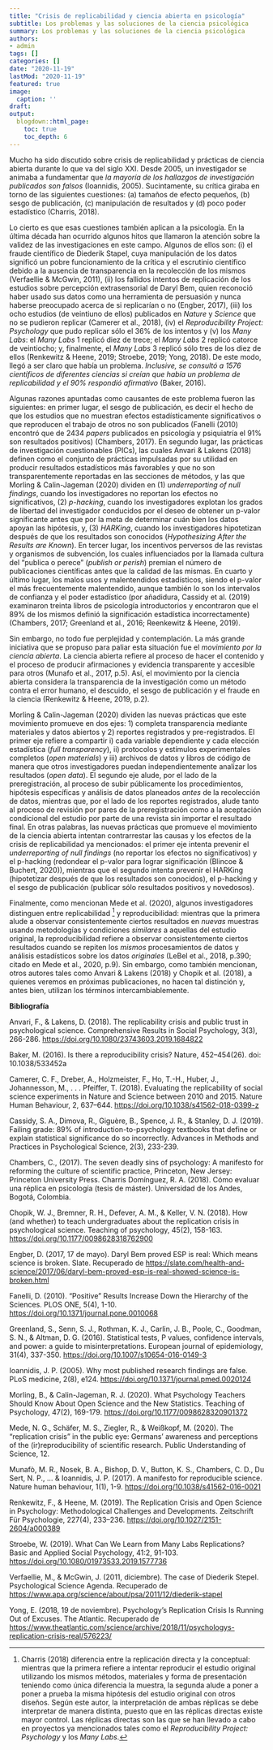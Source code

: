 ```yaml
---
title: "Crisis de replicabilidad y ciencia abierta en psicología"
subtitle: Los problemas y las soluciones de la ciencia psicológica
summary: Los problemas y las soluciones de la ciencia psicológica
authors:
- admin
tags: []
categories: []
date: "2020-11-19"
lastMod: "2020-11-19"
featured: true
image:
  caption: ''
draft: 
output:
  blogdown::html_page:
    toc: true
    toc_depth: 6
---
```

Mucho ha sido discutido sobre crisis de replicabilidad y prácticas de ciencia abierta durante lo que va del siglo XXI. Desde 2005, un investigador se animaba a fundamentar que *la mayoría de los hallazgos de investigación publicados son falsos* (Ioannidis, 2005). Sucintamente, su crítica giraba en torno de las siguientes cuestiones: (a) tamaños de efecto pequeños, (b) sesgo de publicación, (c) manipulación de resultados y (d) poco poder estadístico (Charris, 2018).

Lo cierto es que esas cuestiones también aplican a la psicología. En la última década han ocurrido algunos hitos que llamaron la atención sobre la validez de las investigaciones en este campo. Algunos de ellos son: (i) el fraude científico de Diederik Stapel, cuya manipulación de los datos significó un pobre funcionamiento de la crítica y el escrutinio científico debido a la ausencia de transparencia en la recolección de los mismos (Verfaellie & McGwin, 2011), (ii) los fallidos intentos de replicación de los estudios sobre percepción extrasensorial de Daryl Bem, quien reconoció haber usado sus datos como una herramienta de persuasión y nunca haberse preocupado acerca de si replicarían o no (Engber, 2017), (iii) los ocho estudios (de veintiuno de ellos) publicados en *Nature* y *Science* que no se pudieron replicar (Camerer et al., 2018), (iv) el *Reproducibility Project: Psychology* que pudo replicar sólo el 36% de los intentos y (v) los *Many Labs*: el *Many Labs* 1 replicó diez de trece; el *Many Labs* 2 replicó catorce de veintiocho; y, finalmente, el *Many Labs* 3 replicó sólo tres de los diez de ellos (Renkewitz & Heene, 2019; Stroebe, 2019; Yong, 2018). De este modo, llegó a ser claro que había un problema. *Inclusive, se consultó a 1576 científicos de diferentes ciencias si creían que había un problema de replicabilidad y el 90% respondió afirmativo* (Baker, 2016).

Algunas razones apuntadas como causantes de este problema fueron las siguientes: en primer lugar, el sesgo de publicación, es decir el hecho de que los estudios que no muestran efectos estadísticamente significativos o que reproducen el trabajo de otros no son publicados (Fanelli (2010) encontró que de 2434 *papers* publicados en psicología y psiquiatría el 91% son resultados positivos) (Chambers, 2017). En segundo lugar, las prácticas de investigación cuestionables (PICs), las cuales Anvari & Lakens (2018) definen como el conjunto de prácticas impulsadas por su utilidad en producir resultados estadísticos más favorables y que no son transparentemente reportadas en las secciones de métodos, y las que Morling & Calin-Jageman (2020) dividen en (1) *underreporting of null findings*, cuando los investigadores no reportan los efectos no significativos, (2) *p-hacking*, cuando los investigadores explotan los grados de libertad del investigador conducidos por el deseo de obtener un p-valor significante antes que por la meta de determinar cuán bien los datos apoyan las hipótesis, y, (3) *HARKing*, cuando los investigadores hipotetizan después de que los resultados son conocidos (*Hypothesizing After the Results are Known*). En tercer lugar, los incentivos perversos de las revistas y organismos de subvención, los cuales influenciados por la llamada cultura del “publica o perece” (*publish or perish*) premian el número de publicaciones científicas antes que la calidad de las mismas. En cuarto y último lugar, los malos usos y malentendidos estadísticos, siendo el p-valor el más frecuentemente malentendido, aunque también lo son los intervalos de confianza y el poder estadístico (por añadidura, Cassidy et al. (2019) examinaron treinta libros de psicología introductorios y encontraron que el 89% de los mismos definió la significación estadística incorrectamente) (Chambers, 2017; Greenland et al., 2016; Reenkewitz & Heene, 2019).

Sin embargo, no todo fue perplejidad y contemplación. La más grande iniciativa que se propuso para paliar esta situación fue el *movimiento por la ciencia abierta*. La ciencia abierta refiere al proceso de hacer el contenido y el proceso de producir afirmaciones y evidencia transparente y accesible para otros (Munafo et al., 2017, p.5). Así, el movimiento por la ciencia abierta considera la transparencia de la investigación como un método contra el error humano, el descuido, el sesgo de publicación y el fraude en la ciencia (Renkewitz & Heene, 2019, p.2).

Morling & Calin-Jageman (2020) dividen las nuevas prácticas que este movimiento promueve en dos ejes: 1) completa transparencia mediante materiales y datos abiertos y 2) reportes registrados y pre-registrados. El primer eje refiere a compartir i) cada variable dependiente y cada elección estadística (*full transparency*), ii) protocolos y estímulos experimentales completos (*open materials*) y iii) archivos de datos y libros de código de manera que otros investigadores puedan independientemente analizar los resultados (*open data*). El segundo eje alude, por el lado de la preregistración, al proceso de subir públicamente los procedimientos, hipótesis específicas y análisis de datos planeados *antes* de la recolección de datos, mientras que, por el lado de los reportes registrados, alude tanto al proceso de revisión por pares de la preregistración como a la aceptación condicional del estudio por parte de una revista sin importar el resultado final. En otras palabras, las nuevas prácticas que promueve el movimiento de la ciencia abierta intentan contrarrestar las causas y los efectos de la crisis de replicabilidad ya mencionados: el primer eje intenta prevenir el *underreporting of null findings* (no reportar los efectos no significativos) y el p-hacking (redondear el p-valor para lograr significación (Blincoe & Buchert, 2020)), mientras que el segundo intenta prevenir el HARKing (hipotetizar después de que los resultados son conocidos), el p-hacking y el sesgo de publicación (publicar sólo resultados positivos y novedosos).

Finalmente, como mencionan Mede et al. (2020), algunos investigadores distinguen entre replicabilidad [^1] y reproducibilidad: mientras que la primera alude a observar consistentemente ciertos resultados en *nuevas* muestras usando metodologías y condiciones *similares* a aquellas del estudio original, la reproducibilidad refiere a observar consistentemente ciertos resultados cuando se repiten los *mismos* procesamientos de datos y análisis estadísticos sobre los datos *originales* (LeBel et al., 2018, p.390; citado en Mede et al., 2020, p.9). Sin embargo, como también mencionan, otros autores tales como Anvari & Lakens (2018) y Chopik et al. (2018), a quienes veremos en próximas publicaciones, no hacen tal distinción y, antes bien, utilizan los términos intercambiablemente.

[^1]: Charris (2018) diferencia entre la replicación directa y la conceptual: mientras que la primera refiere a intentar reproducir el estudio original utilizando los mismos métodos, materiales y forma de presentación teniendo como única diferencia la muestra, la segunda alude a poner a poner a prueba la misma hipótesis del estudio original con otros diseños. Según este autor, la interpretación de ambas réplicas se debe interpretar de manera distinta, puesto que en las réplicas directas existe mayor control. Las réplicas directas son las que se han llevado a cabo en proyectos ya mencionados tales como el *Reproducibility Project: Psychology* y los *Many Labs*.

**Bibliografía**

Anvari, F., & Lakens, D. (2018). The replicability crisis and public trust in psychological science. Comprehensive Results in Social Psychology, 3(3), 266-286. https://doi.org/10.1080/23743603.2019.1684822

Baker, M. (2016). Is there a reproducibility crisis? Nature, 452–454(26). doi: 10.1038/533452a

Camerer, C. F., Dreber, A., Holzmeister, F., Ho, T.-H., Huber, J., Johannesson, M., . . . Pfeiffer, T. (2018). Evaluating the replicability of social science experiments in Nature and Science between 2010 and 2015. Nature Human Behaviour, 2, 637–644. https://doi.org/10.1038/s41562-018-0399-z

Cassidy, S. A., Dimova, R., Giguère, B., Spence, J. R., & Stanley, D. J. (2019). Failing grade: 89% of introduction-to-psychology textbooks that define or explain statistical significance do so incorrectly. Advances in Methods and Practices in Psychological Science, 2(3), 233-239.

Chambers, C., (2017). The seven deadly sins of psychology: A manifesto for reforming the culture of scientific practice, Princeton, New Jersey: Princeton University Press.
Charris Domínguez, R. A. (2018). Cómo evaluar una réplica en psicología (tesis de máster). Universidad de los Andes, Bogotá, Colombia.

Chopik, W. J., Bremner, R. H., Defever, A. M., & Keller, V. N. (2018). How (and whether) to teach undergraduates about the replication crisis in psychological science. Teaching of psychology, 45(2), 158-163. https://doi.org/10.1177/0098628318762900

Engber, D. (2017, 17 de mayo). Daryl Bem proved ESP is real: Which means science is broken. Slate. Recuperado de https://slate.com/health-and-science/2017/06/daryl-bem-proved-esp-is-real-showed-science-is-broken.html

Fanelli, D. (2010). “Positive” Results Increase Down the Hierarchy of the Sciences. PLOS ONE, 5(4), 1-10. https://doi.org/10.1371/journal.pone.0010068

Greenland, S., Senn, S. J., Rothman, K. J., Carlin, J. B., Poole, C., Goodman, S. N., & Altman, D. G. (2016). Statistical tests, P values, confidence intervals, and power: a guide to misinterpretations. European journal of epidemiology, 31(4), 337-350. https://doi.org/10.1007/s10654-016-0149-3

Ioannidis, J. P. (2005). Why most published research findings are false. PLoS medicine, 2(8), e124. https://doi.org/10.1371/journal.pmed.0020124

Morling, B., & Calin-Jageman, R. J. (2020). What Psychology Teachers Should Know About Open Science and the New Statistics. Teaching of Psychology, 47(2), 169-179. https://doi.org/10.1177/0098628320901372

Mede, N. G., Schäfer, M. S., Ziegler, R., & Weißkopf, M. (2020). The “replication crisis” in the public eye: Germans’ awareness and perceptions of the (ir)reproducibility of scientific research. Public Understanding of Science, 12.

Munafò, M. R., Nosek, B. A., Bishop, D. V., Button, K. S., Chambers, C. D., Du Sert, N. P., ... & Ioannidis, J. P. (2017). A manifesto for reproducible science. Nature human behaviour, 1(1), 1-9. https://doi.org/10.1038/s41562-016-0021

Renkewitz, F., & Heene, M. (2019). The Replication Crisis and Open Science in Psychology: Methodological Challenges and Developments. Zeitschrift Für Psychologie, 227(4), 233–236. https://doi.org/10.1027/2151-2604/a000389

Stroebe, W. (2019). What Can We Learn from Many Labs Replications? Basic and Applied Social Psychology, 41:2, 91-103. https://doi.org/10.1080/01973533.2019.1577736

Verfaellie, M., & McGwin, J. (2011, diciembre). The case of Diederik Stepel. Psychological Science Agenda. Recuperado de https://www.apa.org/science/about/psa/2011/12/diederik-stapel

Yong, E. (2018, 19 de noviembre). Psychology’s Replication Crisis Is Running Out of Excuses. The Atlantic. Recuperado de https://www.theatlantic.com/science/archive/2018/11/psychologys-replication-crisis-real/576223/